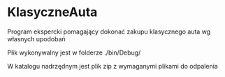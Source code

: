 # KlasyczneAuta
Program ekspercki pomagający dokonać zakupu klasycznego auta wg własnych upodobań

Plik wykonywalny jest w folderze ./bin/Debug/

W katalogu nadrzędnym jest plik zip z wymaganymi plikami do odpalenia
